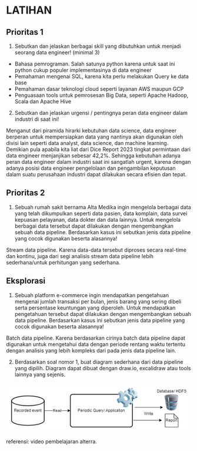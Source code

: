 
# LATIHAN


## Prioritas 1 

1. Sebutkan dan jelaskan berbagai skill yang dibutuhkan untuk menjadi seorang data engineer! (minimal 3)

- Bahasa pemrograman. Salah satunya python karena untuk saat ini python cukup populer implementasinya di data engineer
- Pemahaman mengenai SQL, karena kita perlu melakukan Query ke data base
- Pemahaman dasar teknologi cloud seperti layanan AWS maupun GCP
- Penguasaan tools untuk pemrosesan Big Data, seperti Apache Hadoop, Scala dan Apache Hive


2. Sebutkan dan jelaskan urgensi / pentingnya peran data engineer dalam industri di saat ini!

Menganut dari piramida hirarki kebutuhan data science, data engineer berperan untuk mempersiapkan data yang nantinya akan digunakan oleh divisi lain seperti data analyst, data science, dan machine learning. Demikian pula apabila kita liat dari Dice Report 2023 tingkat permintaan dari data engineer menjanjikan sebesar 42,2%. Sehingga kebutuhan adanya peran data engineer dalam industri saat ini sangatlah urgent, karena dengan adanya posisi data engineer pengelolaan dan pengambilan keputusan dalam suatu perusahaan industri dapat dilakukan secara efisien dan tepat.



## Prioritas 2 

1. Sebuah rumah sakit bernama Alta Medika ingin mengelola berbagai data yang telah dikumpulkan seperti data pasien, data komplain, data survei kepuasan pelayanan, data dokter dan data lainnya. Untuk mengelola berbagai data tersebut dapat dilakukan dengan mengembangkan sebuah data pipeline. Berdasarkan kasus ini sebutkan jenis data pipeline yang cocok digunakan beserta alasannya!

Stream data pipeline. Karena data-data tersebut diproses secara real-time dan kontinu, juga dari segi analisis stream data pipeline lebih sederhana/untuk perhitungan yang sederhana. 



## Eksplorasi 

1. Sebuah platform e-commerce ingin mendapatkan pengetahuan mengenai jumlah transaksi per bulan, jenis barang yang sering dibeli serta persentase keuntungan yang diperoleh. Untuk mendapatkan pengetahuan tersebut dapat dilakukan dengan mengembangkan sebuah data pipeline. Berdasarkan kasus ini sebutkan jenis data pipeline yang cocok digunakan beserta alasannya!

Batch data pipeline. Karena berdasarkan cirinya batch data pipeline dapat digunakan untuk mengetahui data dengan periode rentang waktu tertentu dengan analisis yang lebih kompleks dari pada jenis data pipeline lain.

2. Berdasarkan soal nomor 1, buat diagram sederhana dari data pipeline yang dipilih. Diagram dapat dibuat dengan draw.io, excalidraw atau tools lainnya yang sejenis.

![](../screenshots/Diagram_batch-pipeline.drawio.png)

referensi: video pembelajaran alterra.